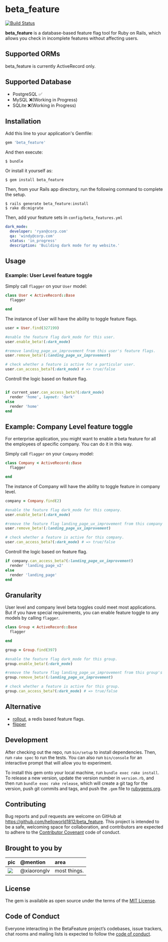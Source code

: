 # beta_feature

[![Build Status](https://secure.travis-ci.org/helloworld1812/beta_feature.svg)](http://travis-ci.org/helloworld1812/beta_feature)

**beta_feature** is a database-based feature flag tool for Ruby on Rails, which allows you check in incomplete features without affecting users.


## Supported ORMs

beta_feature is currently ActiveRecord only.

## Supported Database

- PostgreSQL ✅
- MySQL ❌(Working in Progress)
- SQLite ❌(Working in Progress)


## Installation

Add this line to your application's Gemfile:

```ruby
gem 'beta_feature'
```

And then execute:

    $ bundle

Or install it yourself as:

    $ gem install beta_feature


Then, from your Rails app directory, run the following command to complete the setup.


    $ rails generate beta_feature:install
    $ rake db:migrate

Then, add your feature sets in `config/beta_features.yml`

```yml
dark_mode:
  developer: 'ryan@corp.com'
  qa: 'windy@corp.com'
  status: 'in_progress'
  description: 'Building dark mode for my website.'
```


## Usage

### Example: User Level feature toggle

Simply call `flagger` on your `User` model:

```ruby
class User < ActiveRecord::Base
  flagger

end

```

The instance of User will have the ability to toggle feature flags.


```ruby
user = User.find(327199)

#enable the feature flag dark_mode for this user.
user.enable_beta!(:dark_mode)

#remove landing_page_ux_improvement from this user's feature flags.
user.remove_beta!(:landing_page_ux_improvement)

# check whether a feature is active for a particular user.
user.can_access_beta?(:dark_mode) # => true/false
```


Controll the logic based on feature flag.

```ruby

if current_user.can_access_beta?(:dark_mode)
  render 'home', layout: 'dark'
else
  render 'home'
end
```


## Example: Company Level feature toggle

For enterprise application, you might want to enable a beta feature for all the employees of specific company. You can do it in this way.

Simply call `flagger` on your `Company` model:

```ruby
class Company < ActiveRecord::Base
  flagger

end
```

The instance of Company will have the ability to toggle feature in company level.

```ruby
company = Company.find(2)

#enable the feature flag dark_mode for this company.
user.enable_beta!(:dark_mode)

#remove the feature flag landing_page_ux_improvement from this company's feature flags.
user.remove_beta!(:landing_page_ux_improvement)

# check whether a feature is active for this company.
user.can_access_beta?(:dark_mode) # => true/false
```

Controll the logic based on feature flag.

```ruby
if company.can_access_beta?(:landing_page_ux_improvement)
  render 'landing_page_v2'
else
  render 'landing_page'
end
```

## Granularity

User level and company level beta toggles could meet most applications. But if you have special requirements, you can enable feature toggle to any models by calling `flagger`.


```ruby
class Group < ActiveRecord::Base
  flagger

end

group = Group.find(397)

#enable the feature flag dark_mode for this group.
group.enable_beta!(:dark_mode)

#remove the feature flag landing_page_ux_improvement from this group's feature flags.
group.remove_beta!(:landing_page_ux_improvement)

# check whether a feature is active for this group.
group.can_access_beta?(:dark_mode) # => true/false
```



## Alternative

- [rollout](https://github.com/fetlife/rollout), a redis based feature flags.
- [flipper](https://github.com/jnunemaker/flipper)


## Development

After checking out the repo, run `bin/setup` to install dependencies. Then, run `rake spec` to run the tests. You can also run `bin/console` for an interactive prompt that will allow you to experiment.

To install this gem onto your local machine, run `bundle exec rake install`. To release a new version, update the version number in `version.rb`, and then run `bundle exec rake release`, which will create a git tag for the version, push git commits and tags, and push the `.gem` file to [rubygems.org](https://rubygems.org).

## Contributing

Bug reports and pull requests are welcome on GitHub at https://github.com/helloworld1812/beta_feature. This project is intended to be a safe, welcoming space for collaboration, and contributors are expected to adhere to the [Contributor Covenant](http://contributor-covenant.org) code of conduct.

## Brought to you by

| pic | @mention | area |
|:--|:--|:--|
| ![](https://avatars2.githubusercontent.com/u/1224077?s=64) | @xiaoronglv | most things. |


## License

The gem is available as open source under the terms of the [MIT License](https://opensource.org/licenses/MIT).

## Code of Conduct

Everyone interacting in the BetaFeature project’s codebases, issue trackers, chat rooms and mailing lists is expected to follow the [code of conduct](https://github.com/[USERNAME]/beta_feature/blob/master/CODE_OF_CONDUCT.md).
